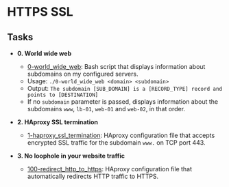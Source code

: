 # HTTPS SSL

## Tasks

* **0. World wide web**
  * [0-world_wide_web](./0-world_wide_web): Bash script that displays
  information about subdomains on my configured servers.
  * Usage: `./0-world_wide_web <domain> <subdomain>`
  * Output: `The subdomain [SUB_DOMAIN] is a [RECORD_TYPE] record and
  points to [DESTINATION]`
  * If no `subdomain` parameter is passed, displays information about the
  subdomains `www`, `lb-01`, `web-01` and `web-02`, in that order.

* **2. HAproxy SSL termination**
  * [1-haproxy_ssl_termination](./2-haproxy_ssl_termination): HAproxy
  configuration file that accepts encrypted SSL traffic for the subdomain
  `www.` on TCP port 443.

* **3. No loophole in your website traffic**
  * [100-redirect_http_to_https](./100-redirect_http_to_https): HAproxy
  configuration file that automatically redirects HTTP traffic to HTTPS.
